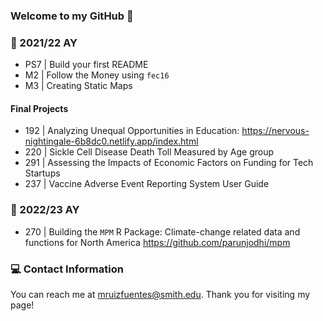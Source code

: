 ### Welcome to my GitHub 👋

### 📗 2021/22 AY  

   - PS7 | Build your first README 
   - M2 | Follow the Money using `fec16`
   - M3 | Creating Static Maps 
  
  #### Final Projects
  
   - 192 | Analyzing Unequal Opportunities in Education: https://nervous-nightingale-6b8dc0.netlify.app/index.html
   - 220 | Sickle Cell Disease Death Toll Measured by Age group
   - 291 | Assessing the Impacts of Economic Factors on Funding for Tech Startups 
   - 237 | Vaccine Adverse Event Reporting System User Guide 
 
 ### 📗 2022/23 AY
 
   - 270 | Building the `MPM` R Package: Climate-change related data and functions for North America https://github.com/parunjodhi/mpm
    
 ### 💻 Contact Information 
 
 
You can reach me at mruizfuentes@smith.edu. Thank you for visiting my page!

<!--
**michelruizfuentes/michelruizfuentes** is a ✨ _special_ ✨ repository because its `README.md` (this file) appears on your GitHub profile.

Here are some ideas to get you started:

- 🔭 I’m currently working on ...
- 🌱 I’m currently learning ...
- 👯 I’m looking to collaborate on ...
- 🤔 I’m looking for help with ...
- 💬 Ask me about ...
- 📫 How to reach me: ...
- 😄 Pronouns: ...
- ⚡ Fun fact: ...

Kode with Klossy: Mobile Application Development Scholar

    - Final Project KWK | "Sustainable You" iOS App Template
-->

